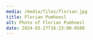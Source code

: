 ```yaml
---
media: /media/files/florian.jpg
title: Florian Pumhoesl
alt: Photo of Florian Pumhoesl
date: 2024-03-27T16:23:00-0500
---
```

